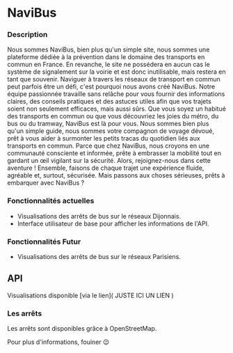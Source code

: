 # NaviBus

### Description

Nous sommes NaviBus, bien plus qu'un simple site, nous sommes une plateforme dédiée à la prévention dans le domaine des transports en commun en France. En revanche, le site ne possédera en aucun cas le système de signalement sur la voirie et est donc inutilisable, mais restera en tant que souvenir.
Naviguer à travers les réseaux de transport en commun peut parfois être un défi, c'est pourquoi nous avons créé NaviBus. Notre équipe passionnée travaille sans relâche pour vous fournir des informations claires, des conseils pratiques et des astuces utiles afin que vos trajets soient non seulement efficaces, mais aussi sûrs.
Que vous soyez un habitué des transports en commun ou que vous découvriez les joies du métro, du bus ou du tramway, NaviBus est là pour vous. Nous sommes bien plus qu'un simple guide, nous sommes votre compagnon de voyage dévoué, prêt à vous aider à surmonter les petits tracas du quotidien liés aux transports en commun.
Parce que chez NaviBus, nous croyons en une communauté consciente et informée, prête à embrasser la mobilité tout en gardant un œil vigilant sur la sécurité. Alors, rejoignez-nous dans cette aventure ! Ensemble, faisons de chaque trajet une expérience fluide, agréable et, surtout, sécurisée. Mais passons aux choses sérieuses, prêts à embarquer avec NaviBus ?

### Fonctionnalités actuelles

- Visualisations des arrêts de bus sur le réseaux Dijonnais.
- Interface utilisateur de base pour afficher les informations de l'API.

### Fonctionnalités Futur

- Visualisations des arrêts de bus sur le réseaux Parisiens.

## API

Visualisations disponible [via le lien](   JUSTE   ICI   UN   LIEN   )

### Les arrêts

Les arrêts sont disponibles grâce à OpenStreetMap.

Pour plus d'informations, fouiner 😉
